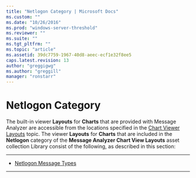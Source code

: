 ```yaml
---
title: "Netlogon Category | Microsoft Docs"
ms.custom: ""
ms.date: "10/26/2016"
ms.prod: "windows-server-threshold"
ms.reviewer: ""
ms.suite: ""
ms.tgt_pltfrm: ""
ms.topic: "article"
ms.assetid: 39dc7759-1967-40d8-aeec-ecf1e32f8ee5
caps.latest.revision: 13
author: "greggigwg"
ms.author: "greggill"
manager: "ronstarr"
---
```


# Netlogon Category

The built-in viewer **Layouts** for **Charts** that are provided with Message Analyzer are accessible from the locations specified in the [Chart Viewer Layouts](chart-viewer-layouts.md) topic. The viewer **Layouts** for **Charts** that are included in the **Netlogon** category of the **Message Analyzer Chart View Layouts** asset collection Library consist of the following, as described in this section:  
  
---  
  
 - [Netlogon Message Types](netlogon-message-types.md)   

---